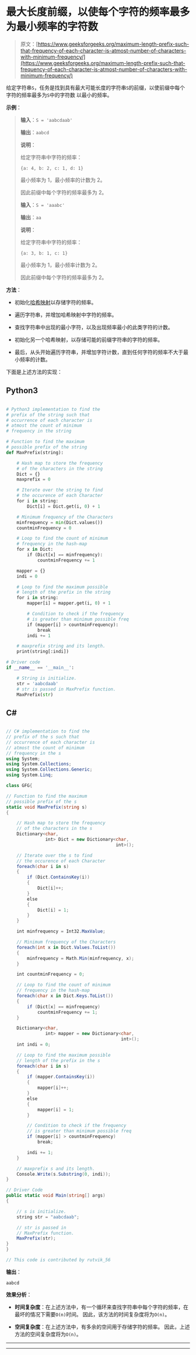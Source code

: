# 最大长度前缀，以使每个字符的频率最多为最小频率的字符数

> 原文：[https://www.geeksforgeeks.org/maximum-length-prefix-such-that-frequency-of-each-character-is-atmost-number-of-characters-with-minimum-frequency/](https://www.geeksforgeeks.org/maximum-length-prefix-such-that-frequency-of-each-character-is-atmost-number-of-characters-with-minimum-frequency/)

给定字符串`S`，任务是找到具有最大可能长度的字符串`S`的前缀，以使前缀中每个字符的频率最多为`S`中的字符数 以最小的频率。

**示例**：

> **输入**：`S = 'aabcdaab'`
>
> **输出**：`aabcd`
>
> **说明**：
>
> 给定字符串中字符的频率：
>
> `{a: 4, b: 2, c: 1, d: 1}`
>
> 最小频率为 1，最小频率的计数为 2。
>
> 因此前缀中每个字符的频率最多为 2。
> 
> **输入**：`S = 'aaabc'`
>
> **输出**：`aa`
>
> **说明**：
>
> 给定字符串中字符的频率：
>
> `{a: 3, b: 1, c: 1}`
>
> 最小频率为 1，最小频率计数为 2。
>
> 因此前缀中每个字符的频率最多为 2。

**方法**：

*   初始化[哈希映射](https://www.geeksforgeeks.org/hashing-data-structure/)以存储字符的频率。

*   遍历字符串，并增加哈希映射中字符的频率。

*   查找字符串中出现的最小字符，以及出现频率最小的此类字符的计数。

*   初始化另一个哈希映射，以存储可能的前缀字符串的字符的频率。

*   最后，从头开始遍历字符串，并增加字符计数，直到任何字符的频率不大于最小频率的计数。

下面是上述方法的实现：

## Python3

```py

# Python3 implementation to find the
# prefix of the string such that 
# occurrence of each character is
# atmost the count of minimum 
# frequency in the string

# Function to find the maximum
# possible prefix of the string
def MaxPrefix(string):

    # Hash map to store the frequency
    # of the characters in the string
    Dict = {}
    maxprefix = 0

    # Iterate over the string to find
    # the occurence of each Character
    for i in string:
        Dict[i] = Dict.get(i, 0) + 1

    # Minimum frequency of the Characters
    minfrequency = min(Dict.values())
    countminFrequency = 0

    # Loop to find the count of minimum
    # frequency in the hash-map
    for x in Dict:
        if (Dict[x] == minfrequency):
            countminFrequency += 1

    mapper = {}
    indi = 0

    # Loop to find the maximum possible 
    # length of the prefix in the string    
    for i in string:
        mapper[i] = mapper.get(i, 0) + 1

        # Condition to check if the frequency
        # is greater than minimum possible freq
        if (mapper[i] > countminFrequency):
            break
        indi += 1

    # maxprefix string and its length.
    print(string[:indi])

# Driver code 
if __name__ == '__main__': 

    # String is initialize.
    str = 'aabcdaab'
    # str is passed in MaxPrefix function.
    MaxPrefix(str)

```

## C#

```cs

// C# implementation to find the
// prefix of the s such that 
// occurrence of each character is
// atmost the count of minimum 
// frequency in the s
using System;
using System.Collections;
using System.Collections.Generic;
using System.Linq;

class GFG{

// Function to find the maximum
// possible prefix of the s
static void MaxPrefix(string s)
{    

    // Hash map to store the frequency
    // of the characters in the s
    Dictionary<char,
               int> Dict = new Dictionary<char,
                                          int>();

    // Iterate over the s to find
    // the occurence of each Character
    foreach(char i in s)
    {
        if (Dict.ContainsKey(i))
        {
            Dict[i]++;
        }
        else
        {
            Dict[i] = 1;
        }
    }

    int minfrequency = Int32.MaxValue;

    // Minimum frequency of the Characters
    foreach(int x in Dict.Values.ToList())
    {
        minfrequency = Math.Min(minfrequency, x);    
    }

    int countminFrequency = 0;

    // Loop to find the count of minimum
    // frequency in the hash-map
    foreach(char x in Dict.Keys.ToList())
    {
        if (Dict[x] == minfrequency)
            countminFrequency += 1;
    }

    Dictionary<char,
               int> mapper = new Dictionary<char,
                                            int>(); 
    int indi = 0;

    // Loop to find the maximum possible 
    // length of the prefix in the s
    foreach(char i in s)
    {
        if (mapper.ContainsKey(i))
        {
            mapper[i]++;
        }
        else
        {
            mapper[i] = 1;
        }

        // Condition to check if the frequency
        // is greater than minimum possible freq
        if (mapper[i] > countminFrequency)
            break;

        indi += 1;
    }

    // maxprefix s and its length.
    Console.Write(s.Substring(0, indi));
}

// Driver Code
public static void Main(string[] args)
{

    // s is initialize.
    string str = "aabcdaab";

    // str is passed in 
    // MaxPrefix function.
    MaxPrefix(str);
}
}

// This code is contributed by rutvik_56

```

**输出**： 

```
aabcd

```

**效果分析**：

*   **时间复杂度**：在上述方法中，有一个循环来查找字符串中每个字符的频率，在最坏的情况下需要`O(n)`时间。 因此，该方法的时间复杂度将为`O(n)`。

*   **空间复杂度**：在上述方法中，有多余的空间用于存储字符的频率。 因此，上述方法的空间复杂度将为`O(n)`。



* * *

* * *




